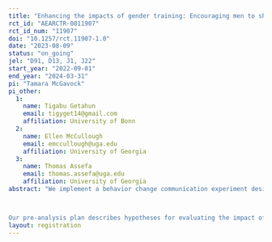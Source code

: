 ```yaml
---
title: "Enhancing the impacts of gender training: Encouraging men to share the load through repeated remote reinforcement messaging "
rct_id: "AEARCTR-0011907"
rct_id_num: "11907"
doi: "10.1257/rct.11907-1.0"
date: "2023-08-09"
status: "on_going"
jel: "D91, D13, J1, J22"
start_year: "2022-09-01"
end_year: "2024-03-31"
pi: "Tamara McGavock"
pi_other:
  1:
    name: Tigabu Getahun
    email: tigyget14@gmail.com
    affiliation: University of Bonn
  2:
    name: Ellen McCullough
    email: emccullough@uga.edu
    affiliation: University of Georgia
  3:
    name: Thomas Assefa
    email: thomas.assefa@uga.edu
    affiliation: University of Georgia
abstract: "We implement a behavior change communication experiment designed to decrease women's time and psychological burden of unpaid household work (chores and childcare) among very poor rural households in Ethiopia. Our primary target within each household is the household head or other age-eligible male. Men in the treatment group receive biweekly phone calls for 14 weeks in which an enumerator guides them to consider the heavy burden of unpaid work carried out by their wives or other age-eligible female household member; to imagine a scenario where they could be helpful; and to commit to performing a small task that could reduce the burden of time spent by others in unpaid household and care work. The control group receives calls on a similar timeline addressing an unrelated placebo topic, the man's own food consumption. We measure outcomes at baseline and endline using both recall and experience sampling methods.

Our pre-analysis plan describes hypotheses for evaluating the impact of the randomized intervention on five sets of outcomes: 1) performance of household chores and childcare by the primary female and male respondents, as well as other household members and/or non-members; 2) allocation of time to economic activities, household work and childcare, and other activities such as social, leisure, or travel time; 3) perceptions about the allocation of time to chores and other activities and the primary female's satisfaction with the help that she receives from others; 4) concordance of reports (on chores performance, intrahousehold allocation of tasks, and time allocation to different activities) by the primary male and primary female when self-reporting (for themselves) vs. proxy-reporting (for other person); and 5) scores and indicators of the presence, frequency, and severity of symptoms of depression."
layout: registration
---
```


